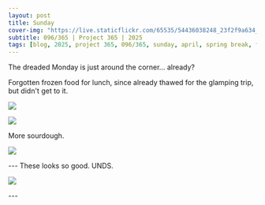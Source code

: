```yaml
---
layout: post
title: Sunday
cover-img: "https://live.staticflickr.com/65535/54436038248_23f2f9a634_h.jpg"
subtitle: 096/365 | Project 365 | 2025
tags: [blog, 2025, project 365, 096/365, sunday, april, spring break, food, sneakers]
---
```

<style>
  .intro-header.big-img {
    background-position:center; 
  }
</style>
The dreaded Monday is just around the corner... already?

Forgotten frozen food for lunch, since already thawed for the glamping trip, but didn't get to it.
<p class="post-img-wrap">
  <img src="https://live.staticflickr.com/65535/54436160705_3cb15cd114_h.jpg">
</p>
<p class="post-img-wrap">
  <img src="https://live.staticflickr.com/65535/54436038248_23f2f9a634_h.jpg">
</p>
More sourdough.
<p class="post-img-wrap">
  <img src="https://live.staticflickr.com/65535/54436038503_4a6b7bd3b4_h.jpg">
</p>
---
These looks so good. UNDS.
<p class="post-img-wrap">
  <img src="]https://live.staticflickr.com/65535/54435793516_33660a8f95_h.jpg">
</p>
---
